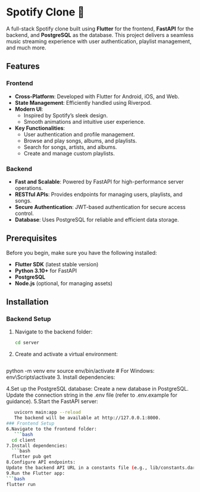 # Spotify Clone 🎵

A full-stack Spotify clone built using **Flutter** for the frontend, **FastAPI** for the backend, and **PostgreSQL** as the database. This project delivers a seamless music streaming experience with user authentication, playlist management, and much more.

## Features

### Frontend
- **Cross-Platform**: Developed with Flutter for Android, iOS, and Web.
- **State Management**: Efficiently handled using Riverpod.
- **Modern UI**:
  - Inspired by Spotify’s sleek design.
  - Smooth animations and intuitive user experience.
- **Key Functionalities**:
  - User authentication and profile management.
  - Browse and play songs, albums, and playlists.
  - Search for songs, artists, and albums.
  - Create and manage custom playlists.

### Backend
- **Fast and Scalable**: Powered by FastAPI for high-performance server operations.
- **RESTful APIs**: Provides endpoints for managing users, playlists, and songs.
- **Secure Authentication**: JWT-based authentication for secure access control.
- **Database**: Uses PostgreSQL for reliable and efficient data storage.

## Prerequisites

Before you begin, make sure you have the following installed:
- **Flutter SDK** (latest stable version)
- **Python 3.10+** for FastAPI
- **PostgreSQL**
- **Node.js** (optional, for managing assets)

## Installation

### Backend Setup
1. Navigate to the backend folder:
   ```bash
   cd server
2. Create and activate a virtual environment:
   ```bash
python -m venv env
source env/bin/activate  # For Windows: env\Scripts\activate
3. Install dependencies:

4.Set up the PostgreSQL database:
    Create a new database in PostgreSQL.
    Update the connection string in the .env file (refer to .env.example for guidance).
5.Start the FastAPI server:
 ```bash
    uvicorn main:app --reload
    The backend will be available at http://127.0.0.1:8000.
### Frontend Setup
6.Navigate to the frontend folder:
    ```bash
   cd client
7.Install dependencies:
   ```bash
   flutter pub get
8.Configure API endpoints:
Update the backend API URL in a constants file (e.g., lib/constants.dart) if necessary.
9.Run the Flutter app:
 ```bash
flutter run
